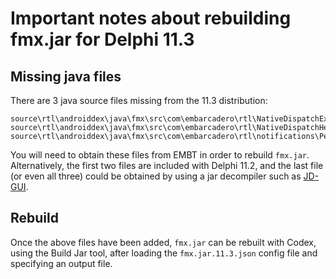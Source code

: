 # Important notes about rebuilding fmx.jar for Delphi 11.3

## Missing java files

There are 3 java source files missing from the 11.3 distribution:

```
source\rtl\androiddex\java\fmx\src\com\embarcadero\rtl\NativeDispatchException.java
source\rtl\androiddex\java\fmx\src\com\embarcadero\rtl\NativeDispatchHelper.java
source\rtl\androiddex\java\fmx\src\com\embarcadero\rtl\notifications\PendingIntentCompat.java
```

You will need to obtain these files from EMBT in order to rebuild `fmx.jar`. Alternatively, the first two files are included with Delphi 11.2, and the last file (or even all three) could be obtained by using a jar decompiler such as [JD-GUI](https://java-decompiler.github.io/).

## Rebuild

Once the above files have been added, `fmx.jar` can be rebuilt with Codex, using the Build Jar tool, after loading the `fmx.jar.11.3.json` config file and specifying an output file.

